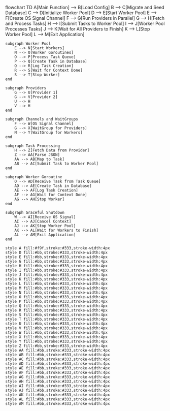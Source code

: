 flowchart TD
    A[Main Function] --> B[Load Config]
    B --> C[Migrate and Seed Database]
    C --> D[Initialize Worker Pool]
    D --> E[Start Worker Pool]
    E --> F[Create OS Signal Channel]
    F --> G[Run Providers in Parallel]
    G --> H[Fetch and Process Tasks]
    H --> I[Submit Tasks to Worker Pool]
    I --> J[Worker Pool Processes Tasks]
    J --> K[Wait for All Providers to Finish]
    K --> L[Stop Worker Pool]
    L --> M[Exit Application]

    subgraph Worker Pool
        E --> N[Start Workers]
        N --> O[Worker Goroutines]
        O --> P[Process Task Queue]
        P --> Q[Create Task in Database]
        Q --> R[Log Task Creation]
        R --> S[Wait for Context Done]
        S --> T[Stop Worker]
    end

    subgraph Providers
        G --> U[Provider 1]
        G --> V[Provider 2]
        U --> H
        V --> H
    end

    subgraph Channels and WaitGroups
        F --> W[OS Signal Channel]
        G --> X[WaitGroup for Providers]
        N --> Y[WaitGroup for Workers]
    end

    subgraph Task Processing
        H --> Z[Fetch Data from Provider]
        Z --> AA[Parse JSON]
        AA --> AB[Map to Task]
        AB --> AC[Submit Task to Worker Pool]
    end

    subgraph Worker Goroutine
        O --> AD[Receive Task from Task Queue]
        AD --> AE[Create Task in Database]
        AE --> AF[Log Task Creation]
        AF --> AG[Wait for Context Done]
        AG --> AH[Stop Worker]
    end

    subgraph Graceful Shutdown
        W --> AI[Receive OS Signal]
        AI --> AJ[Cancel Context]
        AJ --> AK[Stop Worker Pool]
        AK --> AL[Wait for Workers to Finish]
        AL --> AM[Exit Application]
    end

    style A fill:#f9f,stroke:#333,stroke-width:4px
    style D fill:#bb,stroke:#333,stroke-width:4px
    style E fill:#bb,stroke:#333,stroke-width:4px
    style G fill:#bb,stroke:#333,stroke-width:4px
    style H fill:#bb,stroke:#333,stroke-width:4px
    style I fill:#bb,stroke:#333,stroke-width:4px
    style J fill:#bb,stroke:#333,stroke-width:4px
    style K fill:#bb,stroke:#333,stroke-width:4px
    style L fill:#bb,stroke:#333,stroke-width:4px
    style M fill:#bb,stroke:#333,stroke-width:4px
    style N fill:#bb,stroke:#333,stroke-width:4px
    style O fill:#bb,stroke:#333,stroke-width:4px
    style P fill:#bb,stroke:#333,stroke-width:4px
    style Q fill:#bb,stroke:#333,stroke-width:4px
    style R fill:#bb,stroke:#333,stroke-width:4px
    style S fill:#bb,stroke:#333,stroke-width:4px
    style T fill:#bb,stroke:#333,stroke-width:4px
    style U fill:#bb,stroke:#333,stroke-width:4px
    style V fill:#bb,stroke:#333,stroke-width:4px
    style W fill:#bb,stroke:#333,stroke-width:4px
    style X fill:#bb,stroke:#333,stroke-width:4px
    style Y fill:#bb,stroke:#333,stroke-width:4px
    style Z fill:#bb,stroke:#333,stroke-width:4px
    style AA fill:#bb,stroke:#333,stroke-width:4px
    style AB fill:#bb,stroke:#333,stroke-width:4px
    style AC fill:#bb,stroke:#333,stroke-width:4px
    style AD fill:#bb,stroke:#333,stroke-width:4px
    style AE fill:#bb,stroke:#333,stroke-width:4px
    style AF fill:#bb,stroke:#333,stroke-width:4px
    style AG fill:#bb,stroke:#333,stroke-width:4px
    style AH fill:#bb,stroke:#333,stroke-width:4px
    style AI fill:#bb,stroke:#333,stroke-width:4px
    style AJ fill:#bb,stroke:#333,stroke-width:4px
    style AK fill:#bb,stroke:#333,stroke-width:4px
    style AL fill:#bb,stroke:#333,stroke-width:4px
    style AM fill:#bb,stroke:#333,stroke-width:4px